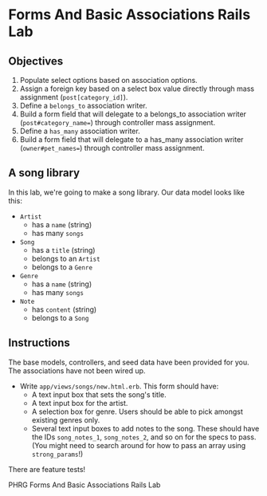 # Forms And Basic Associations Rails Lab

## Objectives

1. Populate select options based on association options.
2. Assign a foreign key based on a select box value directly through mass assignment (`post[category_id]`).
3. Define a `belongs_to` association writer.
4. Build a form field that will delegate to a belongs\_to association writer (`post#category_name=`) through controller mass assignment.
5. Define a `has_many` association writer.
6. Build a form field that will delegate to a has\_many association writer (`owner#pet_names=`) through controller mass assignment.

## A song library

In this lab, we're going to make a song library. Our data model looks like this:

* `Artist`
  * has a `name` (string)
  * has many `songs`
* `Song`
  * has a `title` (string)
  * belongs to an `Artist`
  * belongs to a `Genre`
* `Genre`
  * has a `name` (string)
  * has many `songs`
* `Note`
  * has `content` (string)
  * belongs to a `Song`

## Instructions

The base models, controllers, and seed data have been provided for you. The associations have not been wired up.

* Write `app/views/songs/new.html.erb`. This form should have:
  * A text input box that sets the song's title.
  * A text input box for the artist.
  * A selection box for genre. Users should be able to pick amongst existing genres only.
  * Several text input boxes to add notes to the song. These should have the IDs `song_notes_1`, `song_notes_2`, and so on for the specs to pass. (You might need to search around for how to pass an array using `strong_params`!)

There are feature tests!

<p data-visibility='hidden'>PHRG Forms And Basic Associations Rails Lab</p>